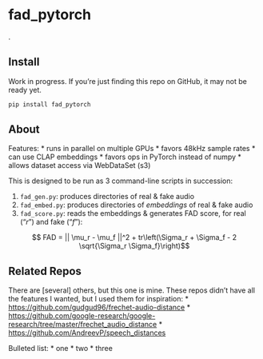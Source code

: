 fad_pytorch
================

<!-- WARNING: THIS FILE WAS AUTOGENERATED! DO NOT EDIT! -->

.

## Install

Work in progress. If you’re just finding this repo on GitHub, it may not
be ready yet.

``` sh
pip install fad_pytorch
```

## About

Features: \* runs in parallel on multiple GPUs \* favors 48kHz sample
rates \* can use CLAP embeddings \* favors ops in PyTorch instead of
numpy \* allows dataset access via WebDataSet (s3)

This is designed to be run as 3 command-line scripts in succession:

1.  `fad_gen.py`: produces directories of real & fake audio
2.  `fad_embed.py`: produces directories of *embeddings* of real & fake
    audio
3.  `fad_score.py`: reads the embeddings & generates FAD score, for real
    (“$r$”) and fake (“$f$”):

$$ FAD = || \mu_r - \mu_f ||^2 + tr\left(\Sigma_r + \Sigma_f - 2 \sqrt{\Sigma_r \Sigma_f}\right)$$

## Related Repos

There are \[several\] others, but this one is mine. These repos didn’t
have all the features I wanted, but I used them for inspiration: \*
https://github.com/gudgud96/frechet-audio-distance \*
https://github.com/google-research/google-research/tree/master/frechet_audio_distance
\* https://github.com/AndreevP/speech_distances

Bulleted list: \* one \* two \* three
